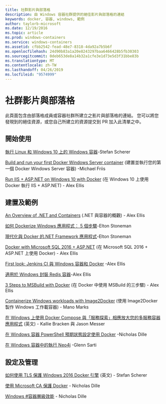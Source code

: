 ```yaml
---
title: 社群影片與部落格
description: 由 Windows 容器社群提供的絕佳影片與部落格的連結
keywords: docker, 容器, windows, 範例
author: taylorb-microsoft
ms.date: 12/19/2016
ms.topic: article
ms.prod: windows-containers
ms.service: windows-containers
ms.assetid: cfbb2542-fead-48e7-8318-4da92a7b5b6f
ms.openlocfilehash: 24d90b83a1a20e8243297baa6466428b5fb30303
ms.sourcegitcommit: 0deb653de8a14b32a1cfe3e1d73e5d3f31bbe83b
ms.translationtype: MT
ms.contentlocale: zh-TW
ms.lasthandoff: 04/26/2019
ms.locfileid: "9574999"
---
```

# <a name="community-videos-and-blogs"></a>社群影片與部落格

此頁面包含由部落格成員或容器社群所建立之影片與部落格的連結。  您可以將您發現到的絕佳資源，或您自己所建立的資源提交到 PR 加入此清單之中。

## <a name="getting-started"></a>開始使用

[執行 Linux 和 Windows 10 上的 Windows 容器](https://stefanscherer.github.io/run-linux-and-windows-containers-on-windows-10/)-Stefan Scherer

[Build and run your first Docker Windows Server container](https://blog.docker.com/2016/09/build-your-first-docker-windows-server-container/) (建置並執行您的第一個 Docker Windows Server 容器) -Michael Friis

[Run IIS + ASP.NET on Windows 10 with Docker](https://blog.alexellis.io/run-iis-asp-net-on-windows-10-with-docker/) (在 Windows 10 上使用 Docker 執行 IIS + ASP.NET) - Alex Ellis

## <a name="building-and-examples"></a>建置及範例

[An Overview of .NET and Containers](https://blog.alexellis.io/docker-dotnet-containers/) (.NET 與容器的概觀) - Alex Ellis

[如何 Dockerize Windows 應用程式： 5 個步驟](https://blog.sixeyed.com/how-to-dockerize-windows-applications/)-Elton Stoneman

[現代化與 Docker 的.NET Framework 應用程式](https://www.pluralsight.com/courses/modernizing-dotnet-framework-apps-docker?clickid=UVL20JTFpzK6UDSX5n1b5zmyUkgWUPWOz3Pjwg0&irgwc=1&mpid=1197078&utm_source=impactradius&utm_medium=digital_affiliate&utm_campaign=1197078&aid=7010a000001xAKZAA2)-Elton Stoneman

[Docker with Microsoft SQL 2016 + ASP.NET](https://blog.alexellis.io/docker-does-sql2016-aspnet/) (在 Microsoft SQL 2016 + ASP.NET 上使用 Docker) - Alex Ellis

[First look: Jenkins CI 與 Windows 容器和 Docker](https://blog.alexellis.io/continuous-integration-docker-windows-containers/) -Alex Ellis

[適用於 Windows 封裝 Redis 容器](https://blog.alexellis.io/packaging-windows-containers/)-Alex Ellis

[3 Steps to MSBuild with Docker](https://blog.alexellis.io/3-steps-to-msbuild-with-docker/) (在 Docker 中使用 MSBuild 的三步驟) - Alex Ellis

[Containerize Windows workloads with Image2Docker](https://blog.docker.com/2016/10/containerize-windows-workloads-image2docker/) (使用 Image2Docker 製作 Windows 工作載容器) - Mano Marks

[在 Windows 上使用 Docker Compose 與「服務探索」相應放大您的多服務容器應用程式](https://blogs.technet.microsoft.com/virtualization/2016/10/18/use-docker-compose-and-service-discovery-on-windows-to-scale-out-your-multi-service-container-application/) (英文) - Kallie Bracken 與 Jason Messer

[在 Windows 容器 PowerShell 預期狀態設定使用 Docker](https://dille.name/blog/2016/06/17/powershell-desired-state-configuration-psdsc-in-windows-containers-using-docker/) -Nicholas Dille

[在 Windows 容器中的執行 Neo4j](https://glennsarti.github.io/blog/neo4j-nano-containers) -Glenn Sarti

## <a name="configuration-and-managment"></a>設定及管理

[如何使用 TLS 保護 Windows 2016 Docker 引擎](https://stefanscherer.github.io/protecting-a-windows-2016-docker-engine-with-tls/) (英文) - Stefan Scherer

[使用 Microsoft CA 保護 Docker](https://dille.name/blog/2016/11/08/using-a-microsoft-ca-to-secure-docker/) - Nicholas Dille 

[Windows #容器層級效能](https://dille.name/blog/2017/01/13/windows-container-performance-of-layers/) - Nicholas Dille
